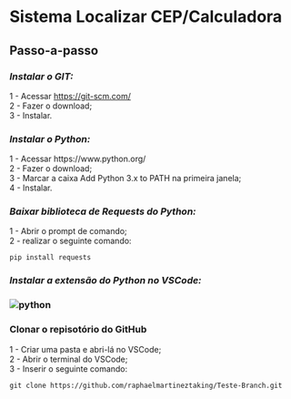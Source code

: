 <h1><b>Sistema Localizar CEP/Calculadora</b></h1>

<h2>Passo-a-passo</h2>
<h3><i>Instalar o GIT:</i></H3>

1 - Acessar https://git-scm.com/<br>
2 - Fazer o download;<br>
3 - Instalar.

<h3><i>Instalar o Python:</i></h3>
1 - Acessar https://www.python.org/<br>
2 - Fazer o download;<br>
3 - Marcar a caixa Add Python 3.x to PATH na primeira janela;<br>
4 - Instalar.

<h3><i>Baixar biblioteca de Requests do Python:</i></h3>
1 - Abrir o prompt de comando;<br>
2 - realizar o seguinte comando:<br>

``` 
pip install requests
``` 

<h3><i>Instalar a extensão do Python no VSCode:</i><h3>
  
![python](https://user-images.githubusercontent.com/78089312/106281680-4fa9c880-621e-11eb-818f-eba809f92285.png)
  
<h3>Clonar o repisotório do GitHub</h3>
1 - Criar uma pasta e abri-lá no VSCode;<br>
2 - Abrir o terminal do VSCode;<br>
3 - Inserir o seguinte comando:<br>

``` 
git clone https://github.com/raphaelmartineztaking/Teste-Branch.git
``` 








